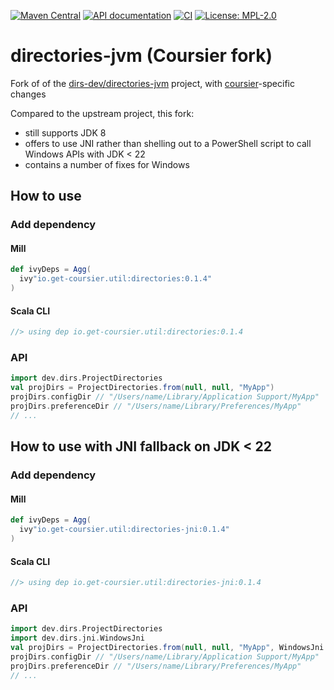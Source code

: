 [![Maven Central](https://img.shields.io/maven-central/v/io.get-coursier.util/directories.svg)](https://search.maven.org/#search|gav|1|g%3A%22io.get-coursier.util%22%20AND%20a%3A%22directories%22)
[![API documentation](http://javadoc.io/badge/io.get-coursier.util/directories.svg)](http://javadoc.io/doc/io.get-coursier.util/directories)
[![CI](https://github.com/coursier/directories-jvm/actions/workflows/ci.yml/badge.svg?branch=main)](https://github.com/coursier/directories-jvm/actions/workflows/ci.yml)
[![License: MPL-2.0](https://img.shields.io/github/license/coursier/directories-jvm.svg)](LICENSE)

# directories-jvm (Coursier fork)

Fork of of the [dirs-dev/directories-jvm](https://github.com/dirs-dev/directories-jvm) project, with [coursier](https://github.com/coursier/coursier)-specific changes

Compared to the upstream project, this fork:
* still supports JDK 8
* offers to use JNI rather than shelling out to a PowerShell script to call Windows APIs with JDK < 22
* contains a number of fixes for Windows

## How to use

### Add dependency

#### Mill
```scala
def ivyDeps = Agg(
  ivy"io.get-coursier.util:directories:0.1.4"
)
```

#### Scala CLI
```scala
//> using dep io.get-coursier.util:directories:0.1.4
```

### API

```scala
import dev.dirs.ProjectDirectories
val projDirs = ProjectDirectories.from(null, null, "MyApp")
projDirs.configDir // "/Users/name/Library/Application Support/MyApp"
projDirs.preferenceDir // "/Users/name/Library/Preferences/MyApp"
// ...
```

## How to use with JNI fallback on JDK < 22

### Add dependency

#### Mill
```scala
def ivyDeps = Agg(
  ivy"io.get-coursier.util:directories-jni:0.1.4"
)
```

#### Scala CLI
```scala
//> using dep io.get-coursier.util:directories-jni:0.1.4
```

### API

```scala
import dev.dirs.ProjectDirectories
import dev.dirs.jni.WindowsJni
val projDirs = ProjectDirectories.from(null, null, "MyApp", WindowsJni.getJdkAwareSupplier())
projDirs.configDir // "/Users/name/Library/Application Support/MyApp"
projDirs.preferenceDir // "/Users/name/Library/Preferences/MyApp"
// ...
```
